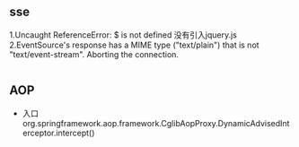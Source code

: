 ## sse
1.Uncaught ReferenceError: $ is not defined
没有引入jquery.js
2.EventSource's response has a MIME type ("text/plain") that is not "text/event-stream". Aborting the connection.
```

```

##  AOP
- 入口 org.springframework.aop.framework.CglibAopProxy.DynamicAdvisedInterceptor.intercept()
